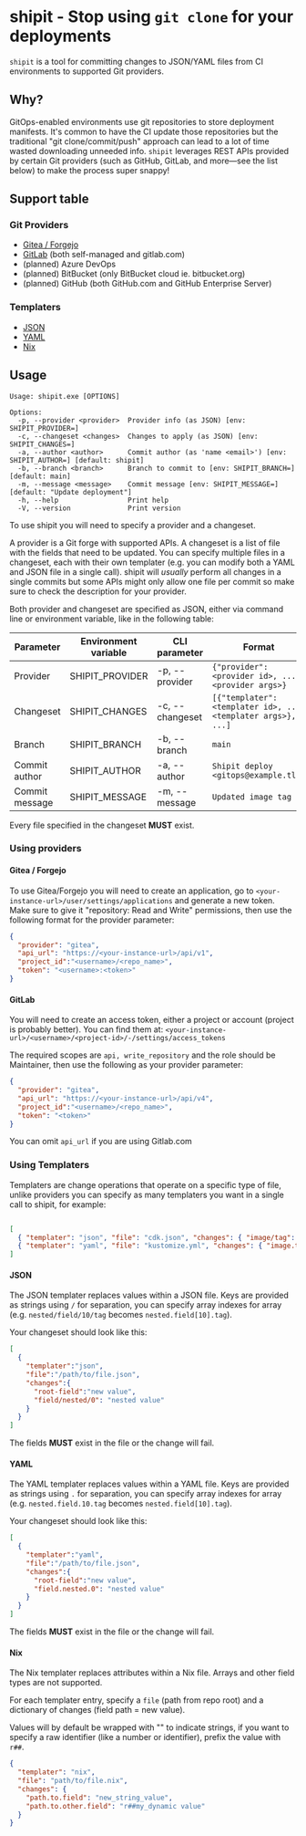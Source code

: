 # shipit - Stop using `git clone` for your deployments

`shipit` is a tool for committing changes to JSON/YAML files from CI environments to supported Git providers.

## Why?

GitOps-enabled environments use git repositories to store deployment manifests. It's common to have the CI update those repositories but the traditional "git clone/commit/push" approach can lead to a lot of time wasted downloading unneeded info. `shipit` leverages REST APIs provided by certain Git providers (such as GitHub, GitLab, and more—see the list below) to make the process super snappy!

## Support table

### Git Providers

- [Gitea / Forgejo](#gitea--forgejo)
- [GitLab](#gitlab) (both self-managed and gitlab.com)
- (planned) Azure DevOps
- (planned) BitBucket (only BitBucket cloud ie. bitbucket.org)
- (planned) GitHub (both GitHub.com and GitHub Enterprise Server)

### Templaters

- [JSON](#json)
- [YAML](#yaml)
- [Nix](#nix)

## Usage

```
Usage: shipit.exe [OPTIONS]

Options:
  -p, --provider <provider>  Provider info (as JSON) [env: SHIPIT_PROVIDER=]
  -c, --changeset <changes>  Changes to apply (as JSON) [env: SHIPIT_CHANGES=]
  -a, --author <author>      Commit author (as 'name <email>') [env: SHIPIT_AUTHOR=] [default: shipit]
  -b, --branch <branch>      Branch to commit to [env: SHIPIT_BRANCH=] [default: main]
  -m, --message <message>    Commit message [env: SHIPIT_MESSAGE=] [default: "Update deployment"]
  -h, --help                 Print help
  -V, --version              Print version
```

To use shipit you will need to specify a provider and a changeset.

A provider is a Git forge with supported APIs. A changeset is a list of file with the fields that need to be updated. You can specify multiple files in a changeset, each with their own templater (e.g. you can modify both a YAML and JSON file in a single call). shipit will *usually* perform all changes in a single commits but some APIs might only allow one file per commit so make sure to check the description for your provider.

Both provider and changeset are specified as JSON, either via command line or environment variable, like in the following table:

| Parameter      | Environment variable | CLI parameter   | Format                                                     |
| -------------- | -------------------- | --------------- | ---------------------------------------------------------- |
| Provider       | SHIPIT_PROVIDER      | -p, --provider  | `{"provider":<provider id>, ...<provider args>}`           |
| Changeset      | SHIPIT_CHANGES       | -c, --changeset | `[{"templater":<templater id>, ...<templater args>}, ...]` |
| Branch         | SHIPIT_BRANCH        | -b, --branch    | `main`                                                     |
| Commit author  | SHIPIT_AUTHOR        | -a, --author    | `Shipit deploy <gitops@example.tld>`                       |
| Commit message | SHIPIT_MESSAGE       | -m, --message   | `Updated image tag`                                        |

Every file specified in the changeset **MUST** exist.

### Using providers

#### Gitea / Forgejo

To use Gitea/Forgejo you will need to create an application, go to `<your-instance-url>/user/settings/applications` and generate a new token. Make sure to give it "repository: Read and Write" permissions, then use the following format for the provider parameter:

```json
{
  "provider": "gitea",
  "api_url": "https://<your-instance-url>/api/v1",
  "project_id":"<username>/<repo_name>",
  "token": "<username>:<token>"
}
```

#### GitLab

You will need to create an access token, either a project or account (project is probably better). You can find them at: `<your-instance-url>/<username>/<project-id>/-/settings/access_tokens`

The required scopes are `api, write_repository` and the role should be Maintainer, then use the following as your provider parameter:

```json
{
  "provider": "gitea",
  "api_url": "https://<your-instance-url>/api/v4",
  "project_id":"<username>/<repo_name>",
  "token": "<token>"
}
```

You can omit `api_url` if you are using Gitlab.com

### Using Templaters

Templaters are change operations that operate on a specific type of file, unlike providers you can specify as many templaters you want in a single call to shipit, for example:

```json

[
  { "templater": "json", "file": "cdk.json", "changes": { "image/tag": "2.0@abcdef" } },
  { "templater": "yaml", "file": "kustomize.yml", "changes": { "image.tag": "2.0@abcdef" } },
]
```

#### JSON

The JSON templater replaces values within a JSON file. Keys are provided as strings using `/` for separation, you can specify array indexes for array (e.g. `nested/field/10/tag` becomes `nested.field[10].tag`).

Your changeset should look like this:

```json
[
  {
    "templater":"json",
    "file":"/path/to/file.json",
    "changes":{
      "root-field":"new value",
      "field/nested/0": "nested value"
    }
  }
]
```

The fields **MUST** exist in the file or the change will fail.

#### YAML

The YAML templater replaces values within a YAML file. Keys are provided as strings using `.` for separation, you can specify array indexes for array (e.g. `nested.field.10.tag` becomes `nested.field[10].tag`).

Your changeset should look like this:

```json
[
  {
    "templater":"yaml",
    "file":"/path/to/file.json",
    "changes":{
      "root-field":"new value",
      "field.nested.0": "nested value"
    }
  }
]
```

The fields **MUST** exist in the file or the change will fail.

#### Nix

The Nix templater replaces attributes within a Nix file. Arrays and other field types are not supported.

For each templater entry, specify a `file` (path from repo root) and a dictionary of changes (field path = new value).

Values will by default be wrapped with "" to indicate strings, if you want to specify a raw identifier (like a number or identifier), prefix the value with `r##`.

```json
{
  "templater": "nix",
  "file": "path/to/file.nix",
  "changes": {
    "path.to.field": "new_string_value",
    "path.to.other.field": "r##my_dynamic value"
  }
}
```
